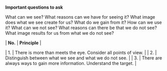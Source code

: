 
**Important questions to ask**

What can we see?
What reasons can we have for seeing it?
What image does what we see create for us?
What do we gain from it?
How can we use it?
What can we not see?
What reasons can there be that we do not see?
What image results for us from what we do not see?

| **No.** | **Principle** |

| 1. | There is more than meets the eye. Consider all points of view. |
| 2. | Distinguish between what we see and what we do not see. |
| 3. | There are always ways to gain more information. Understand the target. |


